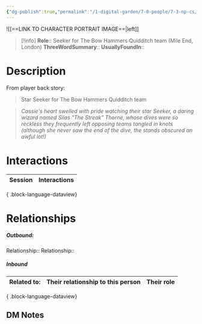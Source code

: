 ```yaml
---
{"dg-publish":true,"permalink":"/1-digital-garden/7-0-people/7-3-np-cs/silas-the-streak-thorne/","tags":["#person","wider-world","hufflepuff"]}
---
```


![[==LINK TO CHARACTER PORTRAIT IMAGE==\|left]]
>[!info] 
>**Role**:: Seeker for The Bow Hammers Quidditch team (Mile End, London)
>**ThreeWordSummary**:: 
>**UsuallyFoundIn**:: 

# Description

From player back story:
> Star Seeker for The Bow Hammers Quidditch team

>_Cassie's heart swelled with pride watching their star Seeker, a daring wizard named Silas "The Streak" Thorne, whose dives were so reckless they frequently left opposing teams tangled in knots (although she never saw the end of the dive, the stands obscured an awful lot!)_

# Interactions

| Session | Interactions |
| ------- | ------------ |

{ .block-language-dataview}

# Relationships
##### Outbound:
Relationship::
Relationship::

##### Inbound
| Related to: | Their relationship to this person | Their role |
| ----------- | --------------------------------- | ---------- |

{ .block-language-dataview}







## DM Notes
